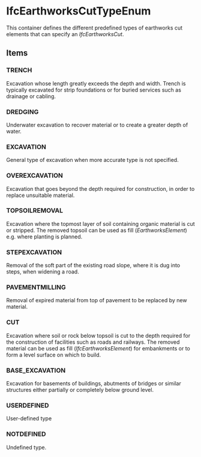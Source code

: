 # IfcEarthworksCutTypeEnum

This container defines the different predefined types of earthworks cut elements that can specify an _IfcEarthworksCut_.
<!-- end of short definition -->

## Items

### TRENCH
Excavation whose length greatly exceeds the depth and width. Trench is typically excavated for strip foundations or for buried services such as drainage or cabling.

### DREDGING
Underwater excavation to recover material or to create a greater depth of water.

### EXCAVATION
General type of excavation when more accurate type is not specified.

### OVEREXCAVATION
Excavation that goes beyond the depth required for construction, in order to replace unsuitable material.

### TOPSOILREMOVAL
Excavation where the topmost layer of soil containing organic material is cut or stripped. The removed topsoil can be used as fill (_EarthworksElement_) e.g. where planting is planned.

### STEPEXCAVATION
Removal of the soft part of the existing road slope, where it is dug into steps, when widening a road.

### PAVEMENTMILLING
Removal of expired material from top of pavement to be replaced by new material.

### CUT
Excavation where soil or rock below topsoil is cut to the depth required for the construction of facilities such as roads and railways. The removed material can be used as fill (_IfcEarthworksElement_) for embankments or to form a level surface on which to build.

### BASE_EXCAVATION
Excavation for basements of buildings, abutments of bridges or similar structures either partially or completely below ground level.

### USERDEFINED
User-defined type

### NOTDEFINED
Undefined type.
